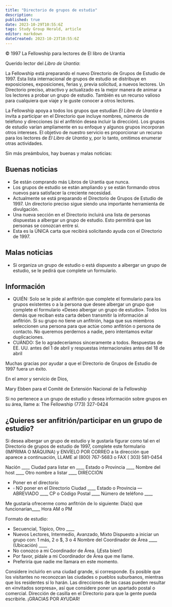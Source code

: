 ```yaml
---
title: "Directorio de grupos de estudio"
description: 
published: true
date: 2023-10-29T10:55:6Z
tags: Study Group Herald, article
editor: markdown
dateCreated: 2023-10-23T10:55:6Z
---
```


<p class="v-card v-sheet theme--light grey lighten-3 px-2">© 1997 La Fellowship para lectores de El libro de Urantia</p>


Querido lector del _Libro de Urantia_:

La Fellowship está preparando el nuevo Directorio de Grupos de Estudio de 1997. Esta lista internacional de grupos de estudio se distribuye en exposiciones, exposiciones, ferias y, previa solicitud, a nuevos lectores. Un Directorio preciso, atractivo y actualizado es la mejor manera de animar a los lectores a probar un grupo de estudio. También es un recurso valioso para cualquiera que viaje y le guste conocer a otros lectores.

La Fellowship apoya a todos los grupos que estudian _El Libro de Urantia_ e invita a participar en el Directorio que incluye nombres, números de teléfono y direcciones (si el anfitrión desea incluir la dirección). Los grupos de estudio varían ampliamente en su enfoque y algunos grupos incorporan otros intereses. El objetivo de nuestro servicio es proporcionar un recurso para los lectores de _El Libro de Urantia_ y, por lo tanto, omitimos enumerar otras actividades.

Sin más preámbulos, hay buenas y malas noticias:

## Buenas noticias

- Se están comprando más Libros de Urantia que nunca.
- Los grupos de estudio se están ampliando y se están formando otros nuevos para satisfacer la creciente necesidad.
- Actualmente se está preparando el Directorio de Grupos de Estudio de 1997. Un directorio preciso sigue siendo una importante herramienta de divulgación.
- Una nueva sección en el Directorio incluirá una lista de personas dispuestas a albergar un grupo de estudio. Esto permitirá que las personas se conozcan entre sí.
- Esta es la ÚNICA carta que recibirá solicitando ayuda con el Directorio de 1997.

## Malas noticias

- Si organiza un grupo de estudio o está dispuesto a albergar un grupo de estudio, se le pedirá que complete un formulario.

## Información

- QUIÉN: Solo se le pide al anfitrión que complete el formulario para los grupos existentes o a la persona que desee albergar un grupo que complete el formulario «Deseo albergar un grupo de estudio». Todos los demás que reciban esta carta deben transmitir la información al anfitrión. Si su grupo no tiene un anfitrión, haga que sus miembros seleccionen una persona para que actúe como anfitrión o persona de contacto. No queremos perdernos a nadie, pero intentamos evitar duplicaciones.
- CUÁNDO: Se lo agradeceríamos sinceramente a todos. Respuestas de EE. UU. antes del 1 de abril y respuestas internacionales antes del 18 de abril

Muchas gracias por ayudar a que el Directorio de Grupos de Estudio de 1997 fuera un éxito.

En el amor y servicio de Dios,

Mary Ebben para el Comité de Extensión Nacional de la Fellowship

Si no pertenece a un grupo de estudio y desea información sobre grupos en su área, llame a: The Fellowship (773) 327-0424



## ¿Quieres ser anfitrión/participar en un grupo de estudio?

Si desea albergar un grupo de estudio y le gustaría figurar como tal en el Directorio de grupos de estudio de 1997, complete este formulario (IMPRIMA O MÁQUINA) y ENVÍELO POR CORREO a la dirección que aparece a continuación, LLAME al (800) 767-5683 o FAX ( 303) 581-0454

Nación \_\_\_\_
Ciudad para listar en \_\_\_\_ Estado o Provincia \_\_\_\_
Nombre del host \_\_\_\_ Otro nombre a listar \_\_\_\_
DIRECCIÓN
- Poner en el directorio
- $\square$ NO poner en el Directorio
Ciudad \_\_\_\_
Estado o Provincia — ABREVIADO \_\_\_\_
CP o Código Postal \_\_\_\_
Número de teléfono \_\_\_\_

Me gustaría ofrecerme como anfitrión de lo siguiente:
Día(s) que funcionarían\_\_\_\_ Hora AM o PM

Formato de estudio:
- Secuencial, Tópico, Otro \_\_\_\_
- Nuevos Lectores, Intermedio, Avanzado, Mixto
Dispuesto a iniciar un grupo con: 1 más, 2 o $, 3 o 4
Nombre del Coordinador de Área \_\_\_\_ (Ubicación) \_\_\_\_
- No conozco a mi Coordinador de Área. (¡Esta bien!)
- Por favor, pídale a mi Coordinador de Área que me llame.
- Preferiría que nadie me llamara en este momento.

Considere incluirlo en una ciudad grande, si corresponde. Es posible que los visitantes no reconozcan las ciudades o pueblos suburbanos, mientras que los residentes sí lo harán. Las direcciones de las casas pueden resultar en «invitados sorpresa», así que considere poner un apartado postal o comercial. Dirección de casilla en el Directorio para que la gente pueda escribirle. ¡GRACIAS POR AYUDAR!

